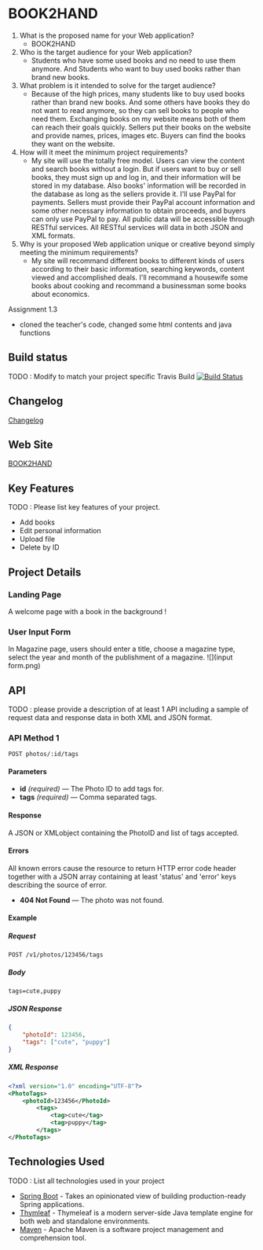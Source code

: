 ﻿# BOOK2HAND

1. What is the proposed name for your Web application?
    - BOOK2HAND
2. Who is the target audience for your Web application?
    - Students who have some used books and no need to use them anymore. And Students who want to buy used books rather than brand new books.
3. What problem is it intended to solve for the target audience?
    - Because of the high prices, many students like to buy used books rather than brand new books. And some others have books they do not want to read anymore, so they can sell books to people who need them. Exchanging books on my website means both of them can reach their goals quickly. Sellers put their books on the website and provide names, prices, images etc. Buyers can find the books they want on the website.
4. How will it meet the minimum project requirements?
    - My site will use the totally free model. Users can view the content and search books without a login. But if users want to buy or sell books, they must sign up and log in, and their information will be stored in my database. Also books' information will be recorded in the database as long as the sellers provide it. I'll use PayPal for payments. Sellers must provide their PayPal account information and some other necessary information to obtain proceeds, and buyers can only use PayPal to pay. All public data will be accessible through RESTful services. All RESTful services will data in both JSON and XML formats. 
5. Why is your proposed Web application unique or creative beyond simply meeting the minimum requirements?
     - My site will recommand different books to different kinds of users according to their basic information, searching keywords, content viewed and accomplished deals. I'll recommand a housewife some books about cooking and recommand a businessman some books about economics.


Assignment 1.3
	
- cloned the teacher's code, changed some html contents and java functions

## Build status

TODO : Modify to match your project specific Travis Build
[![Build Status](https://travis-ci.org/infsci2560sp17/full-stack-web.svg?branch=master)](https://travis-ci.org/infsci2560sp17/full-stack-web-zhangchi940617)

## Changelog

[Changelog](CHANGELOG.md)

## Web Site

[BOOK2HAND](https://secret-woodland-48637.herokuapp.com/)

## Key Features

TODO : Please list key features of your project.

* Add books
* Edit personal information
* Upload file
* Delete by ID

## Project Details

### Landing Page

A welcome page with a book in the background ! [](https://.../image.JPG)

### User Input Form

In Magazine page, users should enter a title, choose a magazine type, select the year and month of the publishment of a magazine.
![](input form.png)

## API

TODO : please provide a description of at least 1 API including a sample of request data and response data in both XML and JSON format.

### API Method 1

    POST photos/:id/tags

#### Parameters

- **id** _(required)_ — The Photo ID to add tags for.
- **tags** _(required)_ — Comma separated tags.

#### Response

A JSON or XMLobject containing the PhotoID and list of tags accepted.

#### Errors

All known errors cause the resource to return HTTP error code header together with a JSON array containing at least 'status' and 'error' keys describing the source of error.

- **404 Not Found** — The photo was not found.

#### Example

##### Request

    POST /v1/photos/123456/tags

##### Body

    tags=cute,puppy


##### JSON Response

```json
{
    "photoId": 123456,
    "tags": ["cute", "puppy"]
}
```

##### XML Response

```xml
<?xml version="1.0" encoding="UTF-8"?>
<PhotoTags>
    <photoId>123456</PhotoId>
        <tags>
            <tag>cute</tag>
            <tag>puppy</tag>
        </tags>
</PhotoTags>
```

## Technologies Used

TODO : List all technologies used in your project

- [Spring Boot](https://projects.spring.io/spring-boot/) - Takes an opinionated view of building production-ready Spring applications.
- [Thymleaf](http://www.thymeleaf.org/) - Thymeleaf is a modern server-side Java template engine for both web and standalone environments.
- [Maven](https://maven.apache.org/) - Apache Maven is a software project management and comprehension tool.
